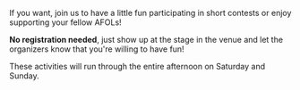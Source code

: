 If you want, join us to have a little fun participating in short contests or enjoy supporting your fellow AFOLs!

**No registration needed**, just show up at the stage in the venue and let the organizers know that you're willing to have fun!

These activities will run through the entire afternoon on Saturday and Sunday.
